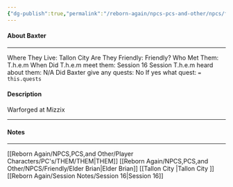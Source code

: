 ```yaml
---
{"dg-publish":true,"permalink":"/reborn-again/npcs-pcs-and-other/npcs/friendly/baxter/"}
---
```



#### About Baxter
---
Where They Live: Tallon City 
Are They Friendly: Friendly?
Who Met Them: T.h.e.m
When Did T.h.e.m meet them: Session 16
Session T.h.e.m heard about them: N/A
Did Baxter give any quests: No
	If yes what quest: `= this.quests`


#### Description
Warforged at Mizzix

---

#### Notes
---

[[Reborn Again/NPCS,PCS,and Other/Player Characters/PC's/THEM/THEM\|THEM]]
[[Reborn Again/NPCS,PCS,and Other/NPCS/Friendly/Elder Brian\|Elder Brian]]
[[Tallon City \|Tallon City ]]
[[Reborn Again/Session Notes/Session 16\|Session 16]]

